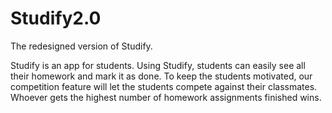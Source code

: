 # Studify2.0
The redesigned version of Studify.

Studify is an app for students. Using Studify, students can easily see all their homework and mark it as done. To keep the students motivated, our competition feature will let the students compete against their classmates. Whoever gets the highest number of homework assignments finished wins.
